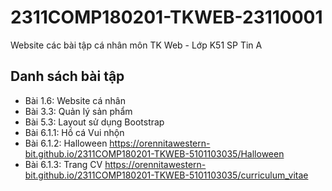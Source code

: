 # 2311COMP180201-TKWEB-23110001
Website các bài tập cá nhân môn TK Web - Lớp K51 SP Tin A

## Danh sách bài tập
- Bài 1.6: Website cá nhân 
- Bài 3.3: Quản lý sản phẩm
- Bài 5.3: Layout sử dụng Bootstrap
- Bài 6.1.1: Hồ cá Vui nhộn
- Bài 6.1.2: Halloween https://orennitawestern-bit.github.io/2311COMP180201-TKWEB-5101103035/Halloween
- Bài 6.1.3: Trang CV https://orennitawestern-bit.github.io/2311COMP180201-TKWEB-5101103035/curriculum_vitae

